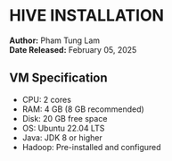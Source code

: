 # HIVE INSTALLATION
**Author:** Pham Tung Lam  
**Date Released:** February 05, 2025

## VM Specification
- CPU: 2 cores
- RAM: 4 GB (8 GB recommended)
- Disk: 20 GB free space
- OS: Ubuntu 22.04 LTS
- Java: JDK 8 or higher
- Hadoop: Pre-installed and configured